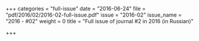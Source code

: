 +++
categories = "full-issue"
date = "2016-06-24"
file = "pdf/2016/02/2016-02-full-issue.pdf"
issue = "2016-02"
issue_name = "2016 - #02"
weight = 0
title = "Full issue of journal #2 in 2016 (in Russian)"

+++

